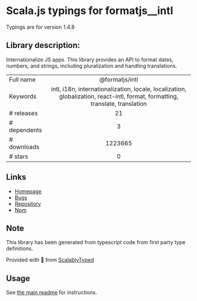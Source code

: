 
# Scala.js typings for formatjs__intl

Typings are for version 1.4.8

## Library description:
Internationalize JS apps. This library provides an API to format dates, numbers, and strings, including pluralization and handling translations.

|                    |                 |
| ------------------ | :-------------: |
| Full name          | @formatjs/intl |
| Keywords           | intl, i18n, internationalization, locale, localization, globalization, react-intl, format, formatting, translate, translation |
| # releases         | 21 |
| # dependents       | 3 |
| # downloads        | 1223665 |
| # stars            | 0 |

## Links
- [Homepage](https://formatjs.io)
- [Bugs](https://github.com/formatjs/formatjs/issues)
- [Repository](https://github.com/formatjs/formatjs)
- [Npm](https://www.npmjs.com/package/%40formatjs%2Fintl)
    


## Note
This library has been generated from typescript code from first party type definitions.

Provided with :purple_heart: from [ScalablyTyped](https://github.com/oyvindberg/ScalablyTyped)

## Usage
See [the main readme](../../readme.md) for instructions.


